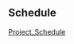 

## Schedule 
[Project_Schedule](https://drive.google.com/file/d/1MUNsL7CM_shZb4eX4bR_DV3FLyrDJYS2/view?usp=sharing)
